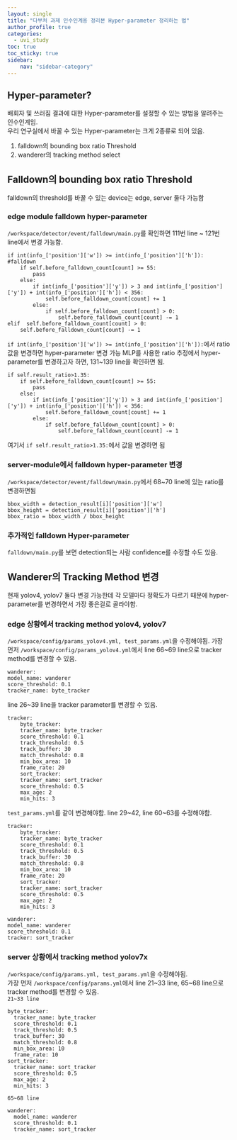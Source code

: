 ```yaml
---
layout: single
title: "다부처 과제 인수인계용 정리본 Hyper-parameter 정리하는 법"
author_profile: true
categories:
  - uvi_study
toc: true
toc_sticky: true
sidebar:
    nav: "sidebar-category"
---
```


## Hyper-parameter?
배회자 및 쓰러짐 결과에 대한 Hyper-parameter를 설정할 수 있는 방법을 알려주는 인수인계임.  
우리 연구실에서 바꿀 수 있는 Hyper-parameter는 크게 2종류로 되어 있음.
1. falldown의 bounding box ratio Threshold
2. wanderer의 tracking method select

## Falldown의 bounding box ratio Threshold
falldown의 threshold를 바꿀 수 있는 device는 edge, server 둘다 가능함

### edge module falldown hyper-parameter
`/workspace/detector/event/falldown/main.py`를 확인하면 111번 line ~ 121번 line에서 변경 가능함.
```
if int(info_['position']['w']) >= int(info_['position']['h']): #falldown
    if self.before_falldown_count[count] >= 55: 
        pass
    else:
        if int(info_['position']['y']) > 3 and int(info_['position']['y']) + int(info_['position']['h']) < 356:
            self.before_falldown_count[count] += 1
        else:
            if self.before_falldown_count[count] > 0:
                self.before_falldown_count[count] -= 1
elif  self.before_falldown_count[count] > 0: 
    self.before_falldown_count[count] -= 1
```
`if int(info_['position']['w']) >= int(info_['position']['h']):`에서 ratio 값을 변경하면 hyper-parameter 변경 가능
MLP를 사용한 ratio 추정에서 hyper-parameter를 변경하고자 하면, 131~139 line을 확인하면 됨.
```
if self.result_ratio>1.35:
    if self.before_falldown_count[count] >= 55:
        pass
    else:
        if int(info_['position']['y']) > 3 and int(info_['position']['y']) + int(info_['position']['h']) < 356:
            self.before_falldown_count[count] += 1
        else:
            if self.before_falldown_count[count] > 0:
                self.before_falldown_count[count] -= 1
```
여기서 `if self.result_ratio>1.35:`에서 값을 변경하면 됨

### server-module에서 falldown hyper-parameter 변경
`/workspace/detector/event/falldown/main.py`에서 68~70 line에 있는 ratio를 변경하면됨
```
bbox_width = detection_result[i]['position']['w']
bbox_height = detection_result[i]['position']['h']
bbox_ratio = bbox_width / bbox_height
```

### 추가적인 falldown Hyper-parameter
`falldown/main.py`를 보면 detection되는 사람 confidence를 수정할 수도 있음.

## Wanderer의 Tracking Method 변경
현재 yolov4, yolov7 둘다 변경 가능한데 각 모델마다 정확도가 다르기 때문에 hyper-parameter를 변경하면서 가장 좋은걸로 골라야함.

### edge 상황에서 tracking method yolov4, yolov7
`/workspace/config/params_yolov4.yml, test_params.yml`을 수정해야됨. 가장 먼저 `/workspace/config/params_yolov4.yml`에서 line 66~69 line으로 tracker method를 변경할 수 있음.
```
wanderer:
model_name: wanderer
score_threshold: 0.1
tracker_name: byte_tracker
```
line 26~39 line을 tracker parameter를 변경할 수 있음.
```
tracker:
    byte_tracker:
    tracker_name: byte_tracker
    score_threshold: 0.1
    track_threshold: 0.5
    track_buffer: 30
    match_threshold: 0.8
    min_box_area: 10
    frame_rate: 20
    sort_tracker:
    tracker_name: sort_tracker
    score_threshold: 0.5
    max_age: 2
    min_hits: 3
```
`test_params.yml`를 같이 변경해야함. line 29~42, line 60~63를 수정해야함.
```
tracker:
    byte_tracker:
    tracker_name: byte_tracker
    score_threshold: 0.1
    track_threshold: 0.5
    track_buffer: 30
    match_threshold: 0.8
    min_box_area: 10
    frame_rate: 20
    sort_tracker:
    tracker_name: sort_tracker
    score_threshold: 0.5
    max_age: 2
    min_hits: 3
```
```
wanderer:
model_name: wanderer
score_threshold: 0.1
tracker: sort_tracker
```

### server 상황에서 tracking method yolov7x
`/workspace/config/params.yml, test_params.yml`을 수정해야됨.  
가장 먼저 `/workspace/config/params.yml`에서 line 21~33 line, 65~68 line으로 tracker method를 변경할 수 있음.  
`21~33 line`  
```
byte_tracker:
  tracker_name: byte_tracker
  score_threshold: 0.1
  track_threshold: 0.5
  track_buffer: 30
  match_threshold: 0.8
  min_box_area: 10
  frame_rate: 10
sort_tracker:
  tracker_name: sort_tracker
  score_threshold: 0.5
  max_age: 2
  min_hits: 3
```
`65~68 line`
```
wanderer:
  model_name: wanderer
  score_threshold: 0.1
  tracker_name: sort_tracker
```